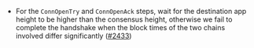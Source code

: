 *   For the `ConnOpenTry` and `ConnOpenAck` steps, wait for the destination
    app height to be higher than the consensus height, otherwise we fail to
    complete the handshake when the block times of the two chains involved differ
    significantly ([#2433](https://github.com/informalsystems/ibc-rs/issues/2433))
